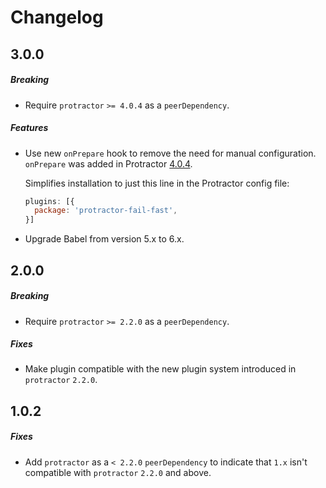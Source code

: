 # Changelog

## 3.0.0
##### Breaking
* Require `protractor` `>= 4.0.4` as a `peerDependency`.

##### Features
* Use new `onPrepare` hook to remove the need for manual configuration. `onPrepare` was added in Protractor [4.0.4](https://github.com/angular/protractor/blob/master/CHANGELOG.md#404). 

  Simplifies installation to just this line in the Protractor config file:
  ```javascript
  plugins: [{
    package: 'protractor-fail-fast',
  }]
  ```
  
* Upgrade Babel from version 5.x to 6.x.

## 2.0.0
##### Breaking
* Require `protractor` `>= 2.2.0` as a `peerDependency`.

##### Fixes
* Make plugin compatible with the new plugin system introduced in `protractor` `2.2.0`.

## 1.0.2
##### Fixes
* Add `protractor` as a `< 2.2.0` `peerDependency` to indicate that `1.x` isn't compatible with `protractor` `2.2.0` and above.
